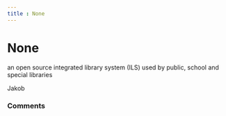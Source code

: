 ```yaml
---
title : None
---
```

None
=====================
an open source integrated library system (ILS) used by public, school
and special libraries

Jakob

### Comments ###


